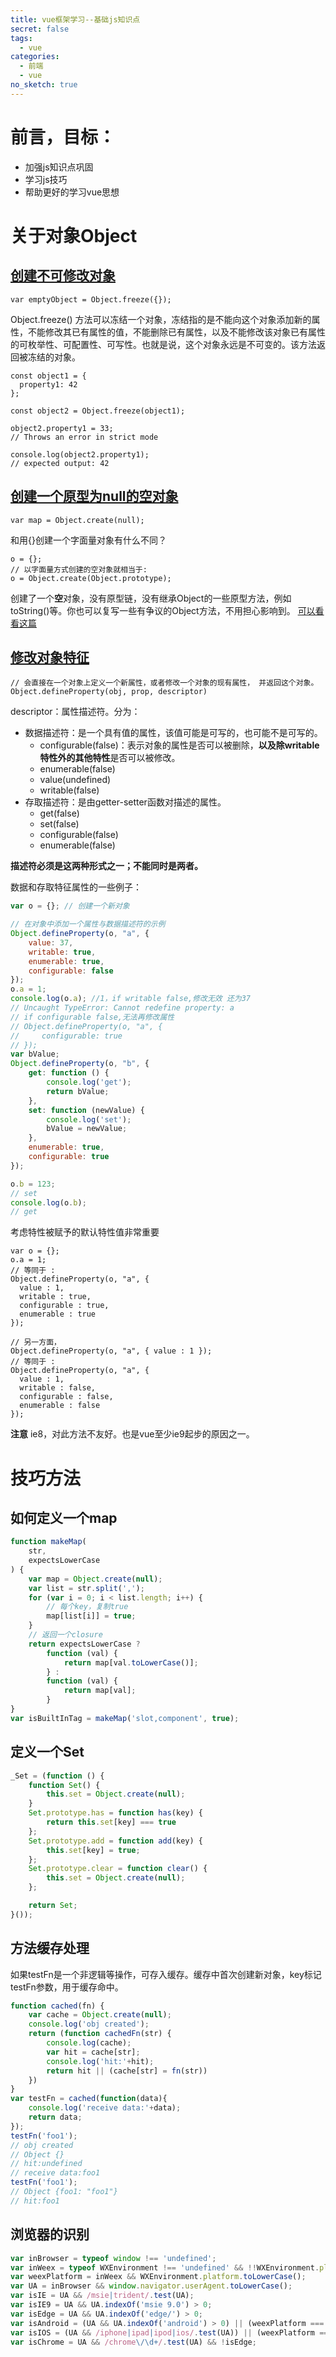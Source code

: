 ```yaml
---
title: vue框架学习--基础js知识点
secret: false
tags: 
  - vue
categories:
  - 前端
  - vue
no_sketch: true
---
```


# 前言，目标：
- 加强js知识点巩固
- 学习js技巧
- 帮助更好的学习vue思想

# 关于对象Object
## [创建不可修改对象](https://developer.mozilla.org/zh-CN/docs/Web/JavaScript/Reference/Global_Objects/Object/freeze)
````
var emptyObject = Object.freeze({});
````
Object.freeze() 方法可以冻结一个对象，冻结指的是不能向这个对象添加新的属性，不能修改其已有属性的值，不能删除已有属性，以及不能修改该对象已有属性的可枚举性、可配置性、可写性。也就是说，这个对象永远是不可变的。该方法返回被冻结的对象。
````
const object1 = {
  property1: 42
};

const object2 = Object.freeze(object1);

object2.property1 = 33;
// Throws an error in strict mode

console.log(object2.property1);
// expected output: 42
````

## [创建一个原型为null的空对象](https://developer.mozilla.org/zh-CN/docs/Web/JavaScript/Reference/Global_Objects/Object/create)
````
var map = Object.create(null);
````
和用{}创建一个字面量对象有什么不同？
````
o = {};
// 以字面量方式创建的空对象就相当于:
o = Object.create(Object.prototype);
````
创建了一个**空**对象，没有原型链，没有继承Object的一些原型方法，例如toString()等。你也可以复写一些有争议的Object方法，不用担心影响到。
[可以看看这篇](https://juejin.im/post/5acd8ced6fb9a028d444ee4e)

## [修改对象特征](https://developer.mozilla.org/zh-CN/docs/Web/JavaScript/Reference/Global_Objects/Object/defineProperty)
````
// 会直接在一个对象上定义一个新属性，或者修改一个对象的现有属性， 并返回这个对象。
Object.defineProperty(obj, prop, descriptor)
````
descriptor：属性描述符。分为：
- 数据描述符：是一个具有值的属性，该值可能是可写的，也可能不是可写的。
    - configurable(false)：表示对象的属性是否可以被删除，**以及除writable特性外的其他特性**是否可以被修改。
    - enumerable(false)
    - value(undefined)
    - writable(false)
- 存取描述符：是由getter-setter函数对描述的属性。
    - get(false)
    - set(false)
    - configurable(false)
    - enumerable(false)

**描述符必须是这两种形式之一；不能同时是两者。**

数据和存取特征属性的一些例子：
````js
var o = {}; // 创建一个新对象

// 在对象中添加一个属性与数据描述符的示例
Object.defineProperty(o, "a", {
    value: 37,
    writable: true,
    enumerable: true,
    configurable: false
});
o.a = 1;
console.log(o.a); //1，if writable false,修改无效 还为37
// Uncaught TypeError: Cannot redefine property: a
// if configurable false,无法再修改属性
// Object.defineProperty(o, "a", {
//     configurable: true
// });
var bValue;
Object.defineProperty(o, "b", {
    get: function () {
        console.log('get');
        return bValue;
    },
    set: function (newValue) {
        console.log('set');
        bValue = newValue;
    },
    enumerable: true,
    configurable: true
});

o.b = 123;
// set
console.log(o.b);
// get
````

考虑特性被赋予的默认特性值非常重要
````
var o = {};
o.a = 1;
// 等同于 :
Object.defineProperty(o, "a", {
  value : 1,
  writable : true,
  configurable : true,
  enumerable : true
});

// 另一方面，
Object.defineProperty(o, "a", { value : 1 });
// 等同于 :
Object.defineProperty(o, "a", {
  value : 1,
  writable : false,
  configurable : false,
  enumerable : false
});
````

**注意**
ie8，对此方法不友好。也是vue至少ie9起步的原因之一。


# 技巧方法
## 如何定义一个map
````js
function makeMap(
    str,
    expectsLowerCase
) {
    var map = Object.create(null);
    var list = str.split(',');
    for (var i = 0; i < list.length; i++) {
        // 每个key，复制true
        map[list[i]] = true;
    }
    // 返回一个closure
    return expectsLowerCase ?
        function (val) {
            return map[val.toLowerCase()];
        } :
        function (val) {
            return map[val];
        }
}
var isBuiltInTag = makeMap('slot,component', true);
````

## 定义一个Set
````js
_Set = (function () {
    function Set() {
        this.set = Object.create(null);
    }
    Set.prototype.has = function has(key) {
        return this.set[key] === true
    };
    Set.prototype.add = function add(key) {
        this.set[key] = true;
    };
    Set.prototype.clear = function clear() {
        this.set = Object.create(null);
    };

    return Set;
}());
````

## 方法缓存处理
如果testFn是一个非逻辑等操作，可存入缓存。缓存中首次创建新对象，key标记testFn参数，用于缓存命中。
````js
function cached(fn) {
    var cache = Object.create(null);
    console.log('obj created');
    return (function cachedFn(str) {
        console.log(cache);
        var hit = cache[str];
        console.log('hit:'+hit);
        return hit || (cache[str] = fn(str))
    })
}
var testFn = cached(function(data){
    console.log('receive data:'+data);
    return data;
});
testFn('foo1');
// obj created
// Object {}
// hit:undefined
// receive data:foo1
testFn('foo1');
// Object {foo1: "foo1"}
// hit:foo1
````

## 浏览器的识别
````js
var inBrowser = typeof window !== 'undefined';
var inWeex = typeof WXEnvironment !== 'undefined' && !!WXEnvironment.platform;
var weexPlatform = inWeex && WXEnvironment.platform.toLowerCase();
var UA = inBrowser && window.navigator.userAgent.toLowerCase();
var isIE = UA && /msie|trident/.test(UA);
var isIE9 = UA && UA.indexOf('msie 9.0') > 0;
var isEdge = UA && UA.indexOf('edge/') > 0;
var isAndroid = (UA && UA.indexOf('android') > 0) || (weexPlatform === 'android');
var isIOS = (UA && /iphone|ipad|ipod|ios/.test(UA)) || (weexPlatform === 'ios');
var isChrome = UA && /chrome\/\d+/.test(UA) && !isEdge;
````